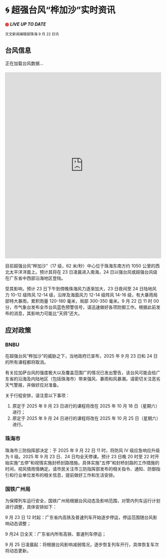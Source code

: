 # 🌀 超强台风“桦加沙”实时资讯

<!-- 闪烁小红点置于文档开头左上角 -->
<style>
  .dot {
    display:inline-block;
    width:12px;
    height:12px;
    border-radius:50%;
    background:#e53935;
    animation: blink 1s infinite ease-in-out;
    vertical-align:middle;
  }
  @keyframes blink {
    0%   { transform:scale(1); opacity:1; }
    50%  { transform:scale(1.4); opacity:0.35; }
    100% { transform:scale(1); opacity:1; }
  }
</style>

<span class="dot"></span> ***LIVE UP TO DATE***

<sub>文文新闻编辑部珠海 9 月 22 日讯</sub>

## 台风信息

<!-- 台风 JSON 数据 -->
<div id="typhoon">正在加载台风数据...</div>

<!-- SMG 页面嵌入 -->
<iframe src="https://www.smg.gov.mo/zh/subpage/28/typhoon-other" 
        width="100%" 
        height="600" 
        style="border:1px solid #ccc; margin-top:20px;">
  您的浏览器不支持 iframe。
</iframe>

<script>
async function loadTyphoon() {
  try {
    const res = await fetch("https://free.xwteam.cn/api/weather/typhoon");
    const json = await res.json();
    const d = json.data;

    let html = `
      <p><b>中文名：</b>${d.cn_name}</p>
      <p><b>英文名：</b>${d.en_name}</p>
      <p><b>编号：</b>${d.windid}</p>
      <p><b>更新时间：</b>${d.end_time}</p>
      <p><b>位置：</b>${d.location}</p>
    `;

    document.getElementById("typhoon").innerHTML = html;
  } catch (err) {
    document.getElementById("typhoon").innerHTML = "获取数据失败";
    console.error(err);
  }
  if (typeof window !== 'undefined') {
    loadTyphoon();
    setInterval(loadTyphoon, 30 * 60 * 1000);
  }
}
</script>


目前超强台风“桦加沙”（17 级，62 米/秒）中心位于珠海东南方约 1050 公里的西北太平洋洋面上。预计其将在 23 日凌晨进入南海，24 日以强台风或超强台风级在广东省中西部沿海地区登陆。

受其影响，预计 23 日下午到傍晚珠海风力逐渐加大，23 日夜间至 24 日陆地风力 10-12 级阵风 12-14 级，沿岸及海面风力 12-14 级阵风 14-16 级，有大暴雨局部特大暴雨，累积雨量 120-180 毫米，局部 300-350 毫米。9 月 22 日 11 时 00 分，市气象台发布全市台风蓝色预警信号，请迅速做好各项防御工作。根据此前发布的消息，其影响力可能比“天鸽”还大。

## 应对政策

### BNBU

在超强台风“桦加沙”的威胁之下，当地政府已宣布，2025 年 9 月 23 日和 24 日的所有课程都将取消。

有关拉加萨台风的强度极大以及覆盖范围广的情况已发出警告，该台风可能会给广东省的沿海及内陆地区（包括珠海市）带来强风、暴雨和风暴潮。请密切关注恶劣天气警报，并做好应对准备。

关于行程安排，请注意以下事项：

1. 原定于 2025 年 9 月 23 日进行的课程将改在 2025 年 10 月 18 日（星期六）进行；
2. 原定于 2025 年 9 月 24 日进行的课程将改在 2025 年 10 月 25 日（星期六）进行。

### 珠海市

珠海市三防指挥部决定：于 2025 年 9 月 22 日 11 时，将防风 Ⅳ 级应急响应升级为 II 级。2025 年 9 月 23 日、24 日均全天停课。预计 23 日晚 20 时至 22 时开始实施“五停”和视情实施封桥封路措施。具体实施“五停”和封桥封路的工作措施的时间，视风情雨情确定。请市民关注市三防指挥部发布的相关指令、通知、防御指引和行业单位发布的相关信息，提前做好工作和生活安排。

### 国铁广州局

为保障列车运行安全，国铁广州局根据台风动态及影响范围，对管内列车运行计划进行调整，具体安排如下：

9 月 23 日 12 时起：广东省内高铁及普速列车开始逐步停运，停运范围随台风影响动态调整；

9 月24 日全天：广东省内所有高铁、普速列车停运；

9 月 25 日凌晨起：将根据台风影响减弱情况，逐步恢复列车开行，具体恢复车次将动态更新。
